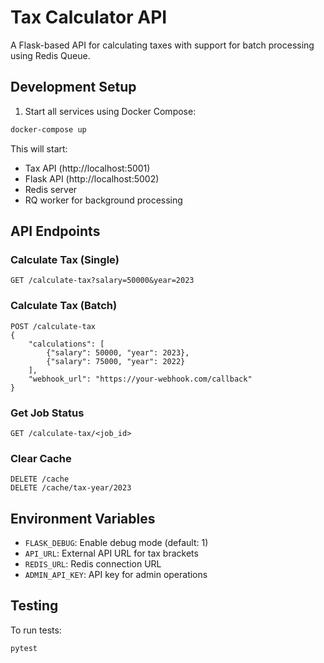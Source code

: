 # Tax Calculator API

A Flask-based API for calculating taxes with support for batch processing using Redis Queue.

## Development Setup

1. Start all services using Docker Compose:
```bash
docker-compose up
```

This will start:
- Tax API (http://localhost:5001)
- Flask API (http://localhost:5002)
- Redis server
- RQ worker for background processing

## API Endpoints

### Calculate Tax (Single)
```
GET /calculate-tax?salary=50000&year=2023
```

### Calculate Tax (Batch)
```
POST /calculate-tax
{
    "calculations": [
        {"salary": 50000, "year": 2023},
        {"salary": 75000, "year": 2022}
    ],
    "webhook_url": "https://your-webhook.com/callback"
}
```

### Get Job Status
```
GET /calculate-tax/<job_id>
```

### Clear Cache
```
DELETE /cache
DELETE /cache/tax-year/2023
```

## Environment Variables

- `FLASK_DEBUG`: Enable debug mode (default: 1)
- `API_URL`: External API URL for tax brackets
- `REDIS_URL`: Redis connection URL
- `ADMIN_API_KEY`: API key for admin operations 

## Testing

To run tests:
```bash
pytest
```